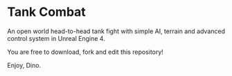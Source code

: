 # Tank Combat
An open world head-to-head tank fight with simple AI, terrain and advanced control system in Unreal Engine 4.

You are free to download, fork and edit this repository!

Enjoy, Dino.

